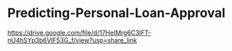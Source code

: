 # Predicting-Personal-Loan-Approval
https://drive.google.com/file/d/17HeIMrg6C3lFT-nU4hSYp3b6VlF53G_f/view?usp=share_link
